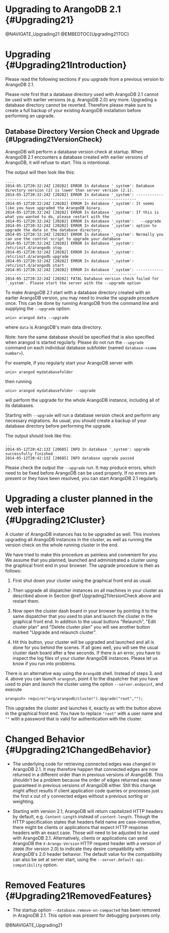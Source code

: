 Upgrading to ArangoDB 2.1 {#Upgrading21}
========================================

@NAVIGATE_Upgrading21
@EMBEDTOC{Upgrading21TOC}

Upgrading {#Upgrading21Introduction}
====================================

Please read the following sections if you upgrade from a previous version to
ArangoDB 2.1.

Please note first that a database directory used with ArangoDB 2.1
cannot be used with earlier versions (e.g. ArangoDB 2.0) any
more. Upgrading a database directory cannot be reverted. Therefore
please make sure to create a full backup of your existing ArangoDB
installation before performing an upgrade.

Database Directory Version Check and Upgrade {#Upgrading21VersionCheck}
-----------------------------------------------------------------------

ArangoDB will perform a database version check at startup. When ArangoDB 2.1
encounters a database created with earlier versions of ArangoDB, it will refuse
to start. This is intentional.

The output will then look like this:

    ....
    2014-05-12T20:32:24Z [20282] ERROR In database '_system': Database directory version (2) is lower than server version (2.1).
    2014-05-12T20:32:24Z [20282] ERROR In database '_system': ----------------------------------------------------------------------
    2014-05-12T20:32:24Z [20282] ERROR In database '_system': It seems like you have upgraded the ArangoDB binary.
    2014-05-12T20:32:24Z [20282] ERROR In database '_system': If this is what you wanted to do, please restart with the
    2014-05-12T20:32:24Z [20282] ERROR In database '_system':   --upgrade
    2014-05-12T20:32:24Z [20282] ERROR In database '_system': option to upgrade the data in the database directory.
    2014-05-12T20:32:24Z [20282] ERROR In database '_system': Normally you can use the control script to upgrade your database
    2014-05-12T20:32:24Z [20282] ERROR In database '_system':   /etc/init.d/arangodb stop
    2014-05-12T20:32:24Z [20282] ERROR In database '_system':   /etc/init.d/arangodb upgrade
    2014-05-12T20:32:24Z [20282] ERROR In database '_system':   /etc/init.d/arangodb start
    2014-05-12T20:32:24Z [20282] ERROR In database '_system': ----------------------------------------------------------------------
    2014-05-12T20:32:24Z [20282] FATAL Database version check failed for '_system'. Please start the server with the --upgrade option

To make ArangoDB 2.1 start with a database directory created with an earlier
ArangoDB version, you may need to invoke the upgrade procedure once.  This can
be done by running ArangoDB from the command line and supplying the `--upgrade`
option:

    unix> arangod data --upgrade

where `data` is ArangoDB's main data directory. 

Note: here the same database should be specified that is also specified when
arangod is started regularly. Please do not run the `--upgrade` command on each
individual database subfolder (named `database-<some number>`).
 
For example, if you regularly start your ArangoDB server with

    unix> arangod mydatabasefolder

then running

    unix> arangod mydatabasefolder --upgrade

will perform the upgrade for the whole ArangoDB instance, including all of its
databases.

Starting with `--upgrade` will run a database version check and perform any
necessary migrations. As usual, you should create a backup of your database
directory before performing the upgrade.

The output should look like this:

    ...
    2014-05-12T20:42:13Z [20685] INFO In database '_system': upgrade successfully finished
    2014-05-12T20:42:13Z [20685] INFO database upgrade passed

Please check the output the `--upgrade` run. It may produce errors, which need
to be fixed before ArangoDB can be used properly. If no errors are present or
they have been resolved, you can start ArangoDB 2.1 regularly.

Upgrading a cluster planned in the web interface {#Upgrading21Cluster}
======================================================================

A cluster of ArangoDB instances has to be upgraded as well. This
involves upgrading all ArangoDB instances in the cluster, as well as
running the version check on the whole running cluster in the end.

We have tried to make this procedure as painless and convenient for you.
We assume that you planned, launched and administrated a cluster using the
graphical front end in your browser. The upgrade procedure is then as
follows:

  1. First shut down your cluster using the graphical front end as
     usual.

  2. Then upgrade all dispatcher instances on all machines in your
     cluster as described above in Section @ref Upgrading21VersionCheck
     above and restart them.

  3. Now open the cluster dash board in your browser by pointing it to
     the same dispatcher that you used to plan and launch the cluster in 
     the graphical front end. In addition to the usual buttons
     "Relaunch", "Edit cluster plan" and "Delete cluster plan" you will
     see another button marked "Upgrade and relaunch cluster".

  4. Hit this button, your cluster will be upgraded and launched and
     all is done for you behind the scenes. If all goes well, you will
     see the usual cluster dash board after a few seconds. If there is 
     an error, you have to inspect the log files of your cluster
     ArangoDB instances. Please let us know if you run into problems.

There is an alternative way using the `ArangoDB` shell. Instead of
steps 3. and 4. above you can launch `arangosh`, point it to the dispatcher
that you have used to plan and launch the cluster using the option
``--server.endpoint``, and execute

    arangosh> require("org/arangodb/cluster").Upgrade("root","");

This upgrades the cluster and launches it, exactly as with the button 
above in the graphical front end. You have to replace `"root"` with
a user name and `""` with a password that is valid for authentication
with the cluster.


Changed Behavior {#Upgrading21ChangedBehavior}
==============================================

* The underlying code for retrieving connected edges was changed in ArangoDB
  2.1. It may therefore happen that connected edges are now returned in a
  different order than in previous versions of ArangoDB. This shouldn't be a
  problem because the order of edges returned was never guaranteed in previous
  versions of ArangoDB either. Still this change might affect results if client
  application code queries or processes just the first x out of y connected
  edges without a previous sorting or weighting.

* Starting with version 2.1, ArangoDB will return capitalized HTTP headers by
  default, e.g. `Content-Length` instead of `content-length`.  Though the HTTP
  specification states that headers field name are case-insensitive, there might
  be clients or applications that expect HTTP response headers with an exact
  case. Those will need to be adjusted to be used with ArangoDB
  2.1. Alternatively, clients or applications can send ArangoDB the
  `X-Arango-Version` HTTP request header with a version of `20000` (for version
  2.0) to indicate they desire compatibility with ArangoDB's 2.0 header
  behavior. The default value for the compatibility can also be set at server
  start, using the `--server.default-api-compatibility` option.

Removed Features {#Upgrading21RemovedFeatures}
==============================================

* The startup option `--database.remove-on-compacted` has been removed
  in AragnoDB 2.1.  This option was present for debugging purposes
  only.

@BNAVIGATE_Upgrading21

